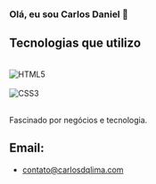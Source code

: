 ### Olá, eu sou Carlos Daniel 👋

## Tecnologias que utilizo

<div style="display: inline_block"><br/>
<img align="center" alt="HTML5" src="https://img.shields.io/badge/HTML-239120?style=for-the-badge&logo=html5&logoColor=white"/>

<div style="display: inline_block"><br/>
<img align="center" alt="CSS3" src="https://img.shields.io/badge/CSS3-1572B6?style=for-the-badge&logo=css3&logoColor=white"/>
</div><br/>

Fascinado por negócios e tecnologia.

## Email:
- contato@carlosdqlima.com

